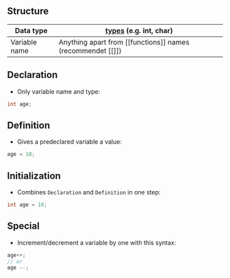 ## Structure

| Data type     | [types](types.md) (e.g. int, char)                         |
| ------------- | ---------------------------------------------------------- |
| Variable name | Anything apart from [[functions]] names (recommendet [[]]) |


## Declaration
- Only variable name and type:
```c
int age;
```

## Definition
- Gives a predeclared variable a value:
```c
age = 18;
```

## Initialization
- Combines `Declaration` and `Definition` in one step:
```c
int age = 18;
```

## Special
- Increment/decrement a variable by one with this syntax:
```c
age++;
// or
age --;
```